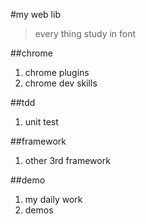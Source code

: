 #my web lib
> every thing study in font

##chrome
1. chrome plugins
2. chrome dev skills

##tdd
1. unit test


##framework
1. other 3rd framework 


##demo
1. my daily work
2. demos

##
